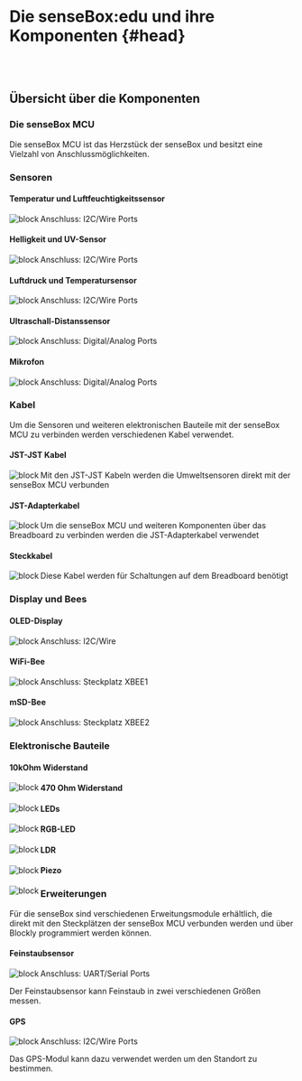 
# Die senseBox:edu und ihre Komponenten {#head}
 <div class="description"></div>
<div class="line">
    <br>
    <br>
</div>


## Übersicht über die Komponenten


### Die senseBox MCU

Die senseBox MCU ist das Herzstück der senseBox und besitzt eine Vielzahl von Anschlussmöglichkeiten. 

<img src="../pictures/components/mcu_overview.png" alt="" align="left">

### Sensoren

<div class="container">
    <div class="row row-eq-height">
        <div class="col-md-4 component-inner" id="temp_humi">
                <h4>Temperatur und Luftfeuchtigkeitssensor</h4>
                <img src="../pictures/components/temp_humi.png" alt="block" align="left">
                <p>Anschluss: I2C/Wire Ports</p>
        </div>
        <div class="col-md-4 component-inner" id="illu_uv">
                <h4>Helligkeit und UV-Sensor</h4>
                <img src="../pictures/components/illu_uv.png" alt="block" align="left">
                <p>Anschluss: I2C/Wire Ports</p>
        </div>
        <div class="col-md-4 component-inner" id="pressure_temp">
                <h4>Luftdruck und Temperatursensor</h4>
                <img src="../pictures/components/pressure_temp.png" alt="block" align="left">
                <p>Anschluss: I2C/Wire Ports</p>
        </div>
        <div class="col-md-4 component-inner" id="hc_sr04">
                <h4>Ultraschall-Distanssensor</h4>
                <img src="../pictures/components/hc_sr04.png" alt="block" align="left">
                <p>Anschluss: Digital/Analog Ports</p>
        </div>
        <div class="col-md-4 component-inner" id="mic">
                <h4>Mikrofon</h4>
                <img src="../pictures/components/mic.png" alt="block" align="left">
                <p>Anschluss: Digital/Analog Ports</p>
        </div>
    </div>
</div>

### Kabel 

Um die Sensoren und weiteren elektronischen Bauteile mit der senseBox MCU zu verbinden werden verschiedenen Kabel verwendet. 

<div class="container">
    <div class="row row-eq-height">
            <div class="col-md-4 component-inner">
                    <h4>JST-JST Kabel</h4>
                    <img src="../pictures/components/jst_jst_cable.png" alt="block" align="left">
                    <p>Mit den JST-JST Kabeln werden die Umweltsensoren direkt mit der senseBox MCU verbunden</p>
            </div>
            <div class="col-md-4 component-inner">
                    <h4>JST-Adapterkabel</h4>
                    <img src="../pictures/components/jst_adapter_cable.png" alt="block" align="left">
                    <p>Um die senseBox MCU und weiteren Komponenten über das Breadboard zu verbinden werden die JST-Adapterkabel verwendet</p>
            </div>
            <div class="col-md-4 component-inner">
                    <h4>Steckkabel</h4>
                    <img src="../pictures/components/jumper_wire_cable.png" alt="block" align="left">
                    <p>Diese Kabel werden für Schaltungen auf dem Breadboard benötigt</p>
            </div>
    </div>    
</div>

### Display und Bees

<div class="container">
        <div class="row row-eq-height">
                <div class="col-md-4 component-inner">
                        <h4>OLED-Display</h4>
                        <img src="../pictures/components/oled_display.png" alt="block" align="left">
                        <p>Anschluss: I2C/Wire</p>
                </div>
                <div class="col-md-4 component-inner">
                        <h4>WiFi-Bee</h4>
                        <img src="../pictures/components/WiFi_bee.png" alt="block" align="left">
                        <p>Anschluss: Steckplatz XBEE1</p>
                </div>
                <div class="col-md-4 component-inner">
                        <h4>mSD-Bee</h4>
                        <img src="../pictures/components/mSD_bee.png" alt="block" align="left">
                        <p>Anschluss: Steckplatz XBEE2</p>
                </div>
        </div>    
    </div>

### Elektronische Bauteile



<div class="container">
        <div class="row row-eq-height">
                <div class="col-md-4 component-inner">
                        <h4>10kOhm Widerstand</h4>
                        <img src="../pictures/components/resistor_10k.png" alt="block" align="left">
                        <p></p>
                </div>
                <div class="col-md-4 component-inner">
                        <h4>470 Ohm Widerstand</h4>
                        <img src="../pictures/components/resistor_470.png" alt="block" align="left">
                </div>
                <div class="col-md-4 component-inner">
                        <h4>LEDs</h4>
                        <img src="../pictures/components/led_3.png" alt="block" align="left">
                </div>
                <div class="col-md-4 component-inner">
                        <h4>RGB-LED</h4>
                        <img src="../pictures/components/rgb_led.png" alt="block" align="left">
                </div>
                <div class="col-md-4 component-inner">
                        <h4>LDR</h4>
                        <img src="../pictures/components/ldr.png" alt="block" align="left">
                </div>
                <div class="col-md-4 component-inner">
                        <h4>Piezo</h4>
                        <img src="../pictures/components/piezo.png" alt="block" align="left">
                </div>
        </div>    
    </div>

### Erweiterungen

Für die senseBox sind verschiedenen Erweitungsmodule erhältlich, die direkt mit den Steckplätzen der senseBox MCU verbunden werden und über Blockly programmiert werden können. 

<div class="container">
        <div class="row row-eq-height">
                <div class="col-md-4 component-inner" id="dust">
                        <h4>Feinstaubsensor</h4>
                        <img src="../pictures/components/sds_011.png" alt="block" align="left">
                        <p>Anschluss: UART/Serial Ports</p>
                        <p>Der Feinstaubsensor kann Feinstaub in zwei verschiedenen Größen messen.</p>
                </div>
                <div class="col-md-4 component-inner" id="gps">
                        <h4>GPS</h4>
                        <img src="../pictures/components/gps.png" alt="block" align="left">
                        <p>Anschluss: I2C/Wire Ports</p>
                        <p>Das GPS-Modul kann dazu verwendet werden um den Standort zu bestimmen. </p>
                </div>
        </div>    
    </div>
